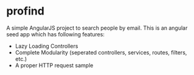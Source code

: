 # profind
A simple AngularJS project to search people by email. This is an angular seed app which has following features:
* Lazy Loading Controllers
* Complete Modularity (seperated controllers, services, routes, filters, etc.)
* A proper HTTP request sample
